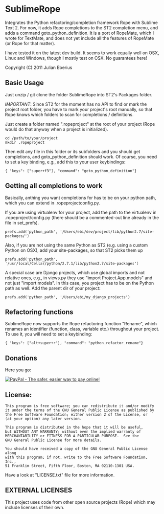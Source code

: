 **SublimeRope**
===========================

Integrates the Python refactoring/completion framework Rope with Sublime Text 2.
For now, it adds Rope completions to the ST2 completion menu, and adds a command goto_python_definition. It is a port of RopeMate, which I wrote for TextMate, and does not yet include all the features of RopeMate (or Rope for that matter).

I have tested it on the latest dev build. It seems to work equally well on OSX, Linux and Windows, though I mostly test on OSX.
No guarantees here!

Copyright (C) 2011 Julian Eberius

Basic Usage
-----------

Just unzip / git clone the folder SublimeRope into ST2's Packages folder.

*IMPORTANT*: Since ST2 for the moment has no API to find or mark the project root folder, you have to mark your project's root manually, so that Rope knows which folders to scan for completions / definitions.

Just create a folder named ".ropeproject" at the root of your project (Rope would do that anyway when a project is initialized).

    cd /path/to/your/project
    mkdir .ropeproject

Then edit any file in this folder or its subfolders and you should get completions, and goto_python_definition should work. Of course, you need to set a key binding, e.g., add this to your user keybindings:

    { "keys": ["super+f3"], "command": "goto_python_definition"}

Getting all completions to work
-------------------------------

Basically, anthing you want completions for has to be on your python path, which you can extend in .ropeprojectconfig.py.

If you are using virtualenv for your project, add the path to the virtualenv in .ropeproject/config.py (there should be a commented-out line already in the file in set_prefs).

    prefs.add('python_path', '/Users/ebi/dev/project/lib/python2.7/site-packages/')

Also, if you are not using the same Python as ST2 (e.g. using a custom Python on OSX), add your site-packages, so that ST2 picks them up

    prefs.add('python_path', '/usr/local/Cellar/python/2.7.1/lib/python2.7/site-packages')

A special case are Django projects, which use global imports and not relative ones, e.g., in views.py they use "import Project.App.models" and not just "import models". In this case, you project has to be on the Python path as well. Add the parent dir of your project:

    prefs.add('python_path', '/Users/ebi/my_django_projects')


Refactoring functions
---------------------

SublimeRope now supports the Rope refactoring function "Rename", which renames an identifier (function, class, variable etc.) throughout your project. To use it, you will need to set a keybinding:

    { "keys": ["alt+super+r"], "command": "python_refactor_rename"}


Donations
------

Here you go:

[![PayPal - The safer, easier way to pay online!](https://www.paypalobjects.com/WEBSCR-640-20110429-1/en_US/i/btn/btn_donate_SM.gif)](https://www.paypal.com/us/cgi-bin/webscr?cmd=_s-xclick&hosted_button_id=EVBU58TZPQH8J)

License:
--------

    This program is free software; you can redistribute it and/or modify
    it under the terms of the GNU General Public License as published by
    the Free Software Foundation; either version 2 of the License, or
    (at your option) any later version.

    This program is distributed in the hope that it will be useful,
    but WITHOUT ANY WARRANTY; without even the implied warranty of
    MERCHANTABILITY or FITNESS FOR A PARTICULAR PURPOSE.  See the
    GNU General Public License for more details.

    You should have received a copy of the GNU General Public License along
    with this program; if not, write to the Free Software Foundation, Inc.,
    51 Franklin Street, Fifth Floor, Boston, MA 02110-1301 USA.

Have a look at "LICENSE.txt" file for more information.

EXTERNAL LICENSES
-----------------
This project uses code from other open source projects (Rope)
which may include licenses of their own.
